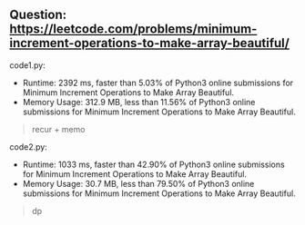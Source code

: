 ## Question: https://leetcode.com/problems/minimum-increment-operations-to-make-array-beautiful/

code1.py:
* Runtime: 2392 ms, faster than 5.03% of Python3 online submissions for Minimum Increment Operations to Make Array Beautiful.
* Memory Usage: 312.9 MB, less than 11.56% of Python3 online submissions for Minimum Increment Operations to Make Array Beautiful.
> recur + memo

code2.py:
* Runtime: 1033 ms, faster than 42.90% of Python3 online submissions for Minimum Increment Operations to Make Array Beautiful.
* Memory Usage: 30.7 MB, less than 79.50% of Python3 online submissions for Minimum Increment Operations to Make Array Beautiful.
> dp